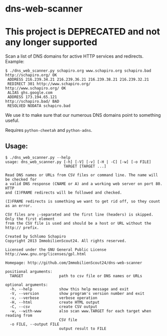 dns-web-scanner
===============


This project is DEPRECATED and not any longer supported
=======================================================

Scan a list of DNS domains for active HTTP services and redirects. Example:

```
$ ./dns_web_scanner.py schapiro.org www.schapiro.org schapiro.bad
http://schapiro.org/ OK
 ADDRESS 216.239.34.21 216.239.36.21 216.239.38.21 216.239.32.21
 REDIRECT 301 http://www.schapiro.org/
http://www.schapiro.org/ OK
 ALIAS ghs.google.com
 ADDRESS 173.194.65.121
http://schapiro.bad/ BAD
 RESOLVED NODATA schapiro.bad
```

We use it to make sure that our numerous DNS domains point to something useful.

Requires `python-cheetah` and `python-adns`.

Usage:
------

```
$ ./dns_web_scanner.py --help
usage: dns_web_scanner.py [-h] [-V] [-v] [-H | -C] [-w] [-o FILE]
                          TARGET [TARGET ...]

Read DNS names or URLs from CSV files or command line. The name will be checked for
a valid DNS response (CNAME or A) and a working web server on port 80. HTTP
and (I)FRAME redirects will be followed and checked.

(I)FRAME redirects is something we want to get rid off, so they count as an error.

CSV files are ;-separated and the first line (headers) is skipped. Only the first element
from the CSV file is used and should be a host or URL without the http:// prefix.

Created by Schlomo Schapiro
Copyright 2013 ImmobilienScout24. All rights reserved.

Licensed under the GNU General Public License
http://www.gnu.org/licenses/gpl.html

Homepage: http://github.com/ImmobilienScout24/dns-web-scanner

positional arguments:
  TARGET                path to csv file or DNS names or URLs

optional arguments:
  -h, --help            show this help message and exit
  -V, --version         show program's version number and exit
  -v, --verbose         verbose operation
  -H, --html            create HTML output
  -C, --csv             create CSV output
  -w, --with-www        also scan www.TARGET for each target when reading from
                        CSV file
  -o FILE, --output FILE
                        output result to FILE
```
